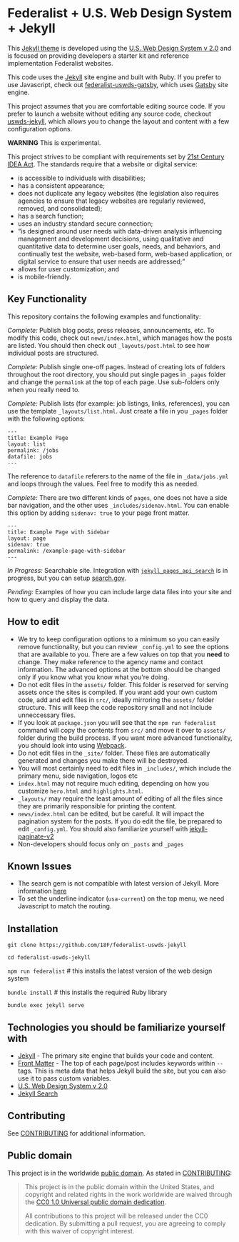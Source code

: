 # Federalist + U.S. Web Design System + Jekyll

This [Jekyll theme](https://jekyllrb.com/docs/themes/) is developed using the [U.S. Web Design System v 2.0](https://v2.designsystem.digital.gov) and is focused on providing developers a starter kit and reference implementation Federalist websites.

This code uses the [Jekyll](https://jekyllrb.com) site engine and built with Ruby. If you prefer to use Javascript, check out [federalist-uswds-gatsby](https://github.com/18F/federalist-uswds-gatsby), which uses [Gatsby](https://gatsbyjs.org) site engine.

This project assumes that you are comfortable editing source code. If you prefer to launch a website without editing any source code, checkout [uswds-jekyll](https://github.com/18F/uswds-jekyll), which allows you to change the layout and content with a few configuration options.



**WARNING** This is experimental.

This project strives to be compliant with requirements set by [21st Century IDEA Act](https://www.meritalk.com/articles/senate-passes-idea-act/). The standards require that a website or digital service:

- is accessible to individuals with disabilities;
- has a consistent appearance;
- does not duplicate any legacy websites (the legislation also requires agencies to ensure that legacy websites are regularly reviewed, removed, and consolidated);
- has a search function;
- uses an industry standard secure connection;
- “is designed around user needs with data-driven analysis influencing management and development decisions, using qualitative and quantitative data to determine user goals, needs, and behaviors, and continually test the website, web-based form, web-based application, or digital service to ensure that user needs are addressed;”
- allows for user customization; and
- is mobile-friendly.

## Key Functionality
This repository contains the following examples and functionality:
 
*Complete:*  Publish blog posts, press releases, announcements, etc. To modify this code, check out `news/index.html`, which manages how the posts are listed. You should then check out `_layouts/post.html` to see how individual posts are structured.

*Complete:*  Publish single one-off pages. Instead of creating lots of folders throughout the root directory, you should put single pages in `_pages` folder and change the `permalink` at the top of each page. Use sub-folders only when you really need to.

*Complete:*  Publish lists (for example: job listings, links, references), you can use the template `_layouts/list.html`. Just create a file in you `_pages` folder with the following options:

```
---
title: Example Page
layout: list
permalink: /jobs
datafile: jobs
---
```

The reference to `datafile` referers to the name of the file in `_data/jobs.yml` and loops through the values. Feel free to modify this as needed.

*Complete:*  There are two different kinds of `pages`, one does not have a side bar navigation, and the other uses `_includes/sidenav.html`. You can enable this option by adding `sidenav: true` to your page front matter.

```
---
title: Example Page with Sidebar
layout: page
sidenav: true
permalink: /example-page-with-sidebar
---
```


*In Progress:* Searchable site. Integration with [`jekyll_pages_api_search`](https://github.com/18F/jekyll_pages_api_search) is in progress, but you can setup [search.gov](https://search.gov).

*Pending:* Examples of how you can include large data files into your site and how to query and display the data.



## How to edit
- We try to keep configuration options to a minimum so you can easily remove functionality, but you can review `_config.yml` to see the options that are available to you. There are a few values on top that you **need** to change. They make reference to the agency name and contact information. The advanced options at the bottom should be changed only if you know what you know what you're doing.
- Do not edit files in the `assets/` folder. This folder is reserved for serving assets once the sites is compiled. If you want add your own custom code, add and edit files in `src/`, ideally mirroring the `assets/` folder structure. This will keep the code repository small and not include unneccessary files. 
- If you look at `package.json` you will see that the `npm run federalist` command will copy the contents from `src/` and move it over to `assets/` folder during the build process. If you want more advanced functionality, you should look into using [Webpack](https://webpack.js.org/concepts/configuration/).
- Do not edit files in the `_site/` folder. These files are automatically generated and changes you make there will be destroyed.
- You will most certainly need to edit files in `_includes/`, which include the primary menu, side navigation, logos etc
- `index.html` may not require much editing, depending on how you customize `hero.html` and `highlights.html`.
- `_layouts/` may require the least amount of editing of all the files since they are primarily responsible for printing the content.
- `news/index.html` can be edited, but be careful. It will impact the pagination system for the posts. If you do edit the file, be prepared to edit `_config.yml`. You should also familiarize yourself with [jekyll-paginate-v2](https://github.com/sverrirs/jekyll-paginate-v2)
- Non-developers should focus only on `_posts` and `_pages`

## Known Issues
- The search gem is not compatible with latest version of Jekyll. More information [here](https://github.com/18F/jekyll_pages_api_search/pull/41)
- To set the underline indicator (`usa-current`) on the top menu, we need Javascript to match the routing. 

## Installation

`git clone https://github.com/18F/federalist-uswds-jekyll`

`cd federalist-uswds-jekyll`

`npm run federalist`        # this installs the latest version of the web design system

`bundle install`            # this installs the required Ruby library

`bundle exec jekyll serve`


## Technologies you should be familiarize yourself with

- [Jekyll](https://jekyllrb.com/docs/) - The primary site engine that builds your code and content.
- [Front Matter](https://jekyllrb.com/docs/frontmatter) - The top of each page/post includes keywords within `--` tags. This is meta data that helps Jekyll build the site, but you can also use it to pass custom variables.
- [U.S. Web Design System v 2.0](https://v2.designsystem.digital.gov) 
- [Jekyll Search](https://github.com/18F/jekyll_pages_api_search/)


## Contributing

See [CONTRIBUTING](CONTRIBUTING.md) for additional information.

## Public domain

This project is in the worldwide [public domain](LICENSE.md). As stated in [CONTRIBUTING](CONTRIBUTING.md):

> This project is in the public domain within the United States, and copyright
> and related rights in the work worldwide are waived through the [CC0 1.0
> Universal public domain dedication](https://creativecommons.org/publicdomain/zero/1.0/).
>
> All contributions to this project will be released under the CC0 dedication.
> By submitting a pull request, you are agreeing to comply with this waiver of
> copyright interest.
